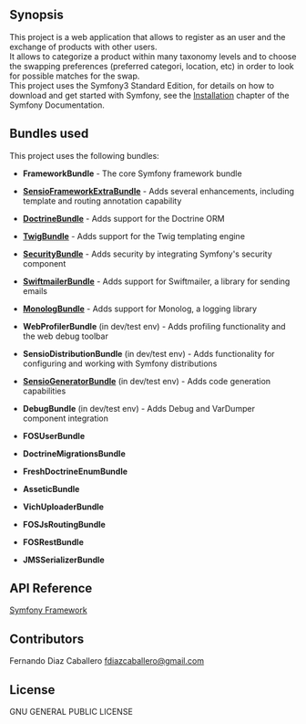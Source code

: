 ## Synopsis

This project is a web application that allows to register as an user and the exchange of products with other users.  
It allows to categorize a product within many taxonomy levels and to choose the swapping preferences (preferred categori, location, etc) in order to look for possible matches for the swap.  
This project uses the Symfony3 Standard Edition, for details on how to download and get started with Symfony, see the
[Installation][1] chapter of the Symfony Documentation.

## Bundles used

This project uses the following bundles:

  * **FrameworkBundle** - The core Symfony framework bundle

  * [**SensioFrameworkExtraBundle**][6] - Adds several enhancements, including
    template and routing annotation capability

  * [**DoctrineBundle**][7] - Adds support for the Doctrine ORM

  * [**TwigBundle**][8] - Adds support for the Twig templating engine

  * [**SecurityBundle**][9] - Adds security by integrating Symfony's security
    component

  * [**SwiftmailerBundle**][10] - Adds support for Swiftmailer, a library for
    sending emails

  * [**MonologBundle**][11] - Adds support for Monolog, a logging library

  * **WebProfilerBundle** (in dev/test env) - Adds profiling functionality and
    the web debug toolbar

  * **SensioDistributionBundle** (in dev/test env) - Adds functionality for
    configuring and working with Symfony distributions

  * [**SensioGeneratorBundle**][13] (in dev/test env) - Adds code generation
    capabilities

  * **DebugBundle** (in dev/test env) - Adds Debug and VarDumper component
    integration  

  * **FOSUserBundle** 
  
  * **DoctrineMigrationsBundle**
  
  * **FreshDoctrineEnumBundle**
  
  * **AsseticBundle**
  
  * **VichUploaderBundle**
  
  * **FOSJsRoutingBundle**

  * **FOSRestBundle**

  * **JMSSerializerBundle**

[1]:  https://symfony.com/doc/3.0/book/installation.html
[6]:  https://symfony.com/doc/current/bundles/SensioFrameworkExtraBundle/index.html
[7]:  https://symfony.com/doc/3.0/book/doctrine.html
[8]:  https://symfony.com/doc/3.0/book/templating.html
[9]:  https://symfony.com/doc/3.0/book/security.html
[10]: https://symfony.com/doc/3.0/cookbook/email.html
[11]: https://symfony.com/doc/3.0/cookbook/logging/monolog.html
[13]: https://symfony.com/doc/3.0/bundles/SensioGeneratorBundle/index.html

## API Reference

[Symfony Framework](http://symfony.com/)  

## Contributors

Fernando Diaz Caballero fdiazcaballero@gmail.com  

## License

GNU GENERAL PUBLIC LICENSE
